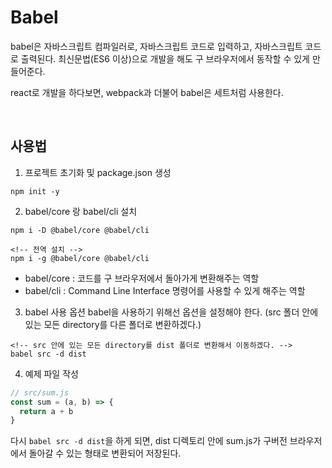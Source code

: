 # Babel
babel은 자바스크립트 컴파일러로, 자바스크립트 코드로 입력하고, 자바스크립트 코드로 출력된다. 최신문법(ES6 이상)으로 개발을 해도 구 브라우저에서 동작할 수 있게 만들어준다.

react로 개발을 하다보면, webpack과 더불어 babel은 세트처럼 사용한다.

<br />

## 사용법
1. 프로젝트 초기화 및 package.json 생성
```powershall
npm init -y
```

2. babel/core 랑 babel/cli 설치
```powershall
npm i -D @babel/core @babel/cli

<!-- 전역 설치 -->
npm i -g @babel/core @babel/cli
```
- babel/core : 코드를 구 브라우저에서 돌아가게 변환해주는 역할
- babel/cli : Command Line Interface 명령어를 사용할 수 있게 해주는 역할


3. babel 사용 옵션
babel을 사용하기 위해선 옵션을 설정해야 한다. (src 폴더 안에 있는 모든 directory를 다른 폴더로 변환하겠다.)
```powershall
<!-- src 안에 있는 모든 directory를 dist 폴더로 변환해서 이동하겠다. -->
babel src -d dist
```

4. 예제 파일 작성
```js
// src/sum.js
const sum = (a, b) => {
  return a + b
}
```
다시 `babel src -d dist`을 하게 되면, dist 디렉토리 안에 sum.js가 구버전 브라우저에서 돌아갈 수 있는 형태로 변환되어 저장된다.

